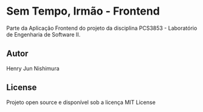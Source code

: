 # Sem Tempo, Irmão - Frontend
Parte da Aplicação Frontend do projeto da disciplina PCS3853 - Laboratório de Engenharia de Software II.

## Autor
Henry Jun Nishimura

## License
Projeto open source e disponível sob a licença MIT License

